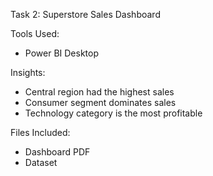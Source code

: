  Task 2: Superstore Sales Dashboard

 Tools Used:
- Power BI Desktop

 Insights:
- Central region had the highest sales
- Consumer segment dominates sales
- Technology category is the most profitable

 Files Included:
- Dashboard PDF
- Dataset
